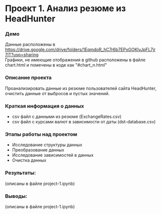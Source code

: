 # Проект 1. Анализ резюме из HeadHunter


### Демо
Данные расположены в https://drive.google.com/drive/folders/1EqmdoR_hC7r6b7EPxGOKlvJpFL7jr7lT?usp=sharing   
Графики, не имеющие отображения в github расположены в файле chart.html и помечены в коде как "#chart_n.html"


### Описание проекта    
Проанализировать данные из резюме пользователей сайта HeadHunter, очистить данные от выбросов и пустых значений.


### Краткая информация о данных
- csv файл с данными из резюме (ExchangeRates.csv)
- csv файл с курсами валют в зависимости от даты (dst-database.csv)


### Этапы работы над проектом  
- Исследование структуры данных
- Преобразование данных
- Исследование зависимостей в данных
- Очистка данных


### Результаты:  
(описаны в файле project-1.ipynb)


### Выводы:  
(описаны в файле project-1.ipynb)
